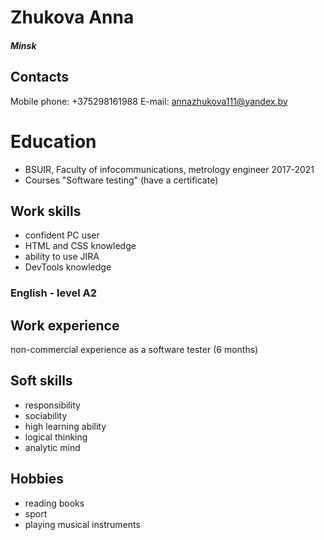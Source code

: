 # Zhukova Anna

##### Minsk

## Contacts
Mobile phone: +375298161988
E-mail: annazhukova111@yandex.by



# Education

* BSUIR, Faculty of infocommunications, metrology engineer
2017-2021
* Courses "Software testing" (have a certificate)
## Work skills

* confident PC user
* HTML and CSS knowledge
* ability to use JIRA
* DevTools knowledge
### English - level A2 ###

## Work experience

non-commercial experience as a software tester (6 months)

## Soft skills

* responsibility
* sociability
* high learning ability
* logical thinking
* analytic mind

## Hobbies

* reading books
* sport
* playing musical instruments
